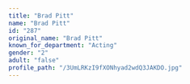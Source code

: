 ```yaml
---
title: "Brad Pitt"
name: "Brad Pitt"
id: "287"
original_name: "Brad Pitt"
known_for_department: "Acting"
gender: "2"
adult: "false"
profile_path: "/3UmLRKzI9fXONhyad2wdQ3JAKDO.jpg"
---
```

